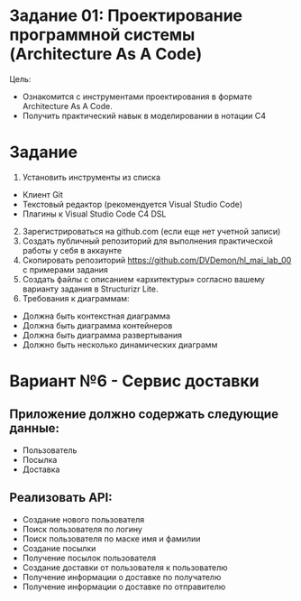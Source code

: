 # Задание 01: Проектирование программной системы (Architecture As A Code)
Цель:    
- Ознакомится с инструментами проектирования в формате Architecture As A Code.    
- Получить практический навык в моделировании в нотации C4    
# Задание    
1. Установить инструменты из списка
- Клиент Git    
- Текстовый редактор (рекомендуется Visual Studio Code)    
- Плагины к Visual Studio Code C4 DSL      
2. Зарегистрироваться на github.com (если еще нет учетной записи)      
3. Создать публичный репозиторий для выполнения практической работы у себя в
аккаунте      
4. Скопировать репозиторий https://github.com/DVDemon/hl_mai_lab_00 с
примерами задания      
5. Создать файлы с описанием «архитектуры» согласно вашему варианту задания
в Structurizr Lite.      
6. Требования к диаграммам:      
- Должна быть контекстная диаграмма    
- Должна быть диаграмма контейнеров      
- Должна быть диаграмма развертывания      
- Должно быть несколько динамических диаграмм      

# Вариант №6 - Сервис доставки
## Приложение должно содержать следующие данные:
- Пользователь
- Посылка
- Доставка

## Реализовать API:
- Создание нового пользователя
- Поиск пользователя по логину
- Поиск пользователя по маске имя и фамилии
- Создание посылки
- Получение посылок пользователя
- Создание доставки от пользователя к пользователю
- Получение информации о доставке по получателю
- Получение информации о доставке по отправителю
